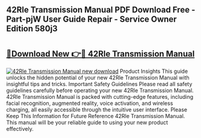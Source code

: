 ## 42Rle Transmission Manual PDF Download Free - Part-pjW User Guide Repair - Service Owner Edition 580j3

# <h2><a href="http://bc2899.oget.top/?id=42Rle+Transmission+Manual">🔗Download New 👉🔴 42Rle Transmission Manual</a></h2>

[![42Rle Transmission Manual new download](https://i.imgur.com/5g1atiW.png)](http://bc2899.oget.top/?id=42Rle+Transmission+Manual)
Product Insights This guide unlocks the hidden potential of your new 42Rle Transmission Manual with insightful tips and tricks. Important Safety Guidelines Please read all safety guidelines carefully before operating your new 42Rle Transmission Manual. 42Rle Transmission Manual is packed with cutting-edge features, including facial recognition, augmented reality, voice activation, and wireless charging, all easily accessible through the intuitive user interface. Please Keep This Information for Future Reference 42Rle Transmission Manual. This manual will be your reliable guide to using your new product effectively.
